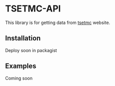 # TSETMC-API

This library is for getting data from [tsetmc](http://tsetmc.com) website.

## Installation

Deploy soon in packagist

## Examples

Coming soon
